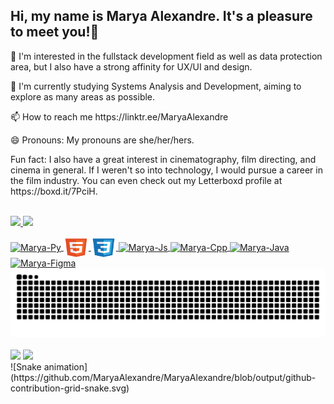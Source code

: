 
<!DOCTYPE html>
<html lang="pt-br">
<head>
    <meta charset="UTF-8">
    <meta http-equiv="X-UA-Compatible" content="IE=edge">
    <meta name="viewport" content="width=device-width, initial-scale=1.0">
    
          
</head>
  
<body>

<h2> Hi, my name is Marya Alexandre. It's a pleasure to meet you!👋 </h2>
<p>👀 I'm interested in the fullstack development field as well as data protection area, but I also have a strong affinity for UX/UI and design.</p>
<p>🌱 I'm currently studying Systems Analysis and Development, aiming to explore as many areas as possible.</p>
<p>📫 How to reach me https://linktr.ee/MaryaAlexandre</p>
<p>😄 Pronouns: My pronouns are she/her/hers.</p>
<p>Fun fact: I also have a great interest in cinematography, film directing, and cinema in general. If I weren't so into technology, I would pursue a career in the film industry. You can even check out my Letterboxd profile at https://boxd.it/7PciH.</p>

</br>

<div align="left">
  <a href="https://github.com/MaryaAlexandre">
  <img height="150em" src="https://github-readme-stats.vercel.app/api?username=MaryaAlexandre&show_icons=true&theme=monokai&include_all_commits=true&count_private=true"/>
  <img height="150em" src="https://github-readme-stats.vercel.app/api/top-langs/?username=MaryaAlexandre&layout=compact&langs_count=7&theme=monokai"/>
</div>

<div style="display: inline_block"><br>
  <img align="center" title="Python" alt="Marya-Py" height="30" width="40" src="https://cdn.jsdelivr.net/gh/devicons/devicon/icons/python/python-original.svg" />       
  <img align="center" title="HTML5" alt="Marya-HTML" height="30" width="40" src="https://raw.githubusercontent.com/devicons/devicon/master/icons/html5/html5-original.svg">
  <img align="center" title="CSS3" alt="Marya-CSS" height="30" width="40" src="https://raw.githubusercontent.com/devicons/devicon/master/icons/css3/css3-original.svg">
  <img align="center" title="JavaScript" alt="Marya-Js" height="30" width="40" src="https://cdn.jsdelivr.net/gh/devicons/devicon/icons/javascript/javascript-original.svg"/>
  <img align="center" title="C++" alt="Marya-Cpp" height="30" width="40" src="https://cdn.jsdelivr.net/gh/devicons/devicon/icons/cplusplus/cplusplus-original.svg"/>
  <img align="center" title="Java" alt="Marya-Java" height="30" width="40" src="https://cdn.jsdelivr.net/gh/devicons/devicon/icons/java/java-original.svg"/>
  <img align="center" alt="Marya-Figma" title="Figma" height="30" width="40" src="https://cdn.jsdelivr.net/gh/devicons/devicon/icons/figma/figma-original.svg">
<link rel="stylesheet" type='text/css' href="https://cdn.jsdelivr.net/gh/devicons/devicon@latest/devicon.min.css" />
<picture>
  <source media="(prefers-color-scheme: dark)" srcset="https://raw.githubusercontent.com/MaryaAlexandre/MaryaAlexandre/output/github-contribution-grid-snake-dark.svg">
  <source media="(prefers-color-scheme: light)" srcset="https://raw.githubusercontent.com/MaryaAlexandre/MaryaAlexandre/output/github-contribution-grid-snake.svg">
  <img alt="github contribution grid snake animation" src="https://raw.githubusercontent.com/MaryaAlexandre/MaryaAlexandre/output/github-contribution-grid-snake.svg">
</picture>
          
</div>

</br>
 
<div> 
  <a href="https://instagram.com/maryaalexandree" target="_blank" rel="noopener noreferrer" title="Instagram"> <img src="https://img.shields.io/badge/-Instagram-%23E4405F?style=for-the-badge&logo=instagram&logoColor=white" target="_blank"></a>
  <a href = "mailto:maryaeduardaa333@gmail.com"><img src="https://img.shields.io/badge/Gmail-D14836?style=for-the-badge&logo=gmail&logoColor=white" target="_blank"></a> 
    
</div>
<div>
    ![Snake animation](https://github.com/MaryaAlexandre/MaryaAlexandre/blob/output/github-contribution-grid-snake.svg)
  
</div>

</body>
